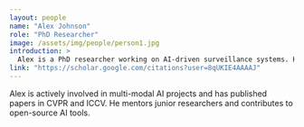 ```yaml
---
layout: people
name: "Alex Johnson"
role: "PhD Researcher"
image: /assets/img/people/person1.jpg
introduction: >
  Alex is a PhD researcher working on AI-driven surveillance systems. He specializes in real-time object detection and deep learning-based anomaly detection.
link: "https://scholar.google.com/citations?user=8qUKIE4AAAAJ"
---
```


Alex is actively involved in multi-modal AI projects and has published papers in CVPR and ICCV. He mentors junior researchers and contributes to open-source AI tools.

